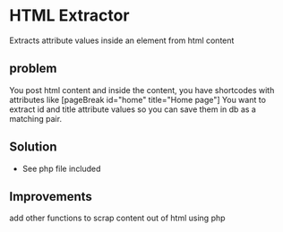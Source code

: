 # HTML Extractor
Extracts attribute values inside an element from html content 

## problem
You post html content and inside the content, you have shortcodes with attributes like [pageBreak id="home" title="Home page"]
You want to extract id and title attribute values so you can save them in db as a matching pair.

## Solution
- See php file included


## Improvements
add other functions to scrap content out of html using php

